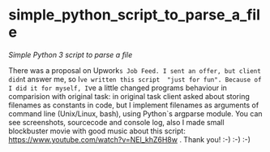 # simple_python_script_to_parse_a_file
_Simple Python 3 script to parse a file_

There was a proposal on Upwork`s Job Feed. I sent an offer, but client didn`t answer me, so I`ve written this script 
"just for fun". Because of I did it for myself, I`ve a little changed programs behaviour in comparision with original 
task: in original task client asked about storing filenames as constants in code, but I implement filenames as 
arguments of command line (Unix/Linux, bash), using Python`s argparse module. You can see screenshots, sourcecode and 
console log, also I made small blockbuster movie with good music about this script: https://www.youtube.com/watch?v=NEl_khZ6H8w .
Thank you! :-) :-) :-)

